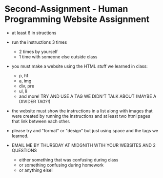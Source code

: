 # Second-Assignment - Human Programming Website Assignment

- at least 6 in structions

- run the instructions 3 times
	- 2 times by yourself
	- 1 time with someone else outside class

- you must make a website using the HTML stuff we learned in class:
	- p, h1
	- a, img
	- div, pre
	- ul, li
	- and more! TRY AND USE A TAG WE DIDN'T TALK ABOUT (MAYBE A DIVIDER TAG?!)

- the website must show the instructions in a list along with images that were created by running the instructions and at least two html pages that link between each other.

- please try and "format" or "design" but just using space and the tags we learned.

- EMAIL ME BY THURSDAY AT MIDGNITH WTIH YOUR WEBSITES AND 2 QUESTIONS
	- either something that was confusing during class
	- or something confusing during homework
	- or anything else!
